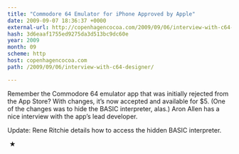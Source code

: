 ```yaml
---
title: "Commodore 64 Emulator for iPhone Approved by Apple"
date: 2009-09-07 18:36:37 +0000
external-url: http://copenhagencocoa.com/2009/09/06/interview-with-c64-designer/
hash: 3d6eaaf1755ed9275da3d513bc9dc60e
year: 2009
month: 09
scheme: http
host: copenhagencocoa.com
path: /2009/09/06/interview-with-c64-designer/

---
```


Remember the Commodore 64 emulator app that was initially rejected from the App Store? With changes, it’s now accepted and available for $5. (One of the changes was to hide the BASIC interpreter, alas.) Aron Allen has a nice interview with the app’s lead developer.


Update: Rene Ritchie details how to access the hidden BASIC interpreter.



 ★ 

